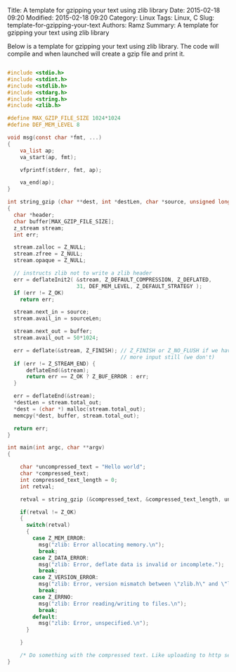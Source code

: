 Title: A template for gzipping your text using zlib library
Date: 2015-02-18 09:20
Modified: 2015-02-18 09:20
Category: Linux
Tags: Linux, C
Slug: template-for-gzipping-your-text
Authors: Ramz
Summary: A template for gzipping your text using zlib library

Below is a template for gzipping your text using zlib library.
The code will compile and when launched will create a gzip file and print it.


```c

#include <stdio.h>
#include <stdint.h>
#include <stdlib.h>
#include <stdarg.h>
#include <string.h>
#include <zlib.h>

#define MAX_GZIP_FILE_SIZE 1024*1024
#define DEF_MEM_LEVEL 8

void msg(const char *fmt, ...)
{
	va_list ap;
	va_start(ap, fmt);

	vfprintf(stderr, fmt, ap);

	va_end(ap);
}

int string_gzip (char **dest, int *destLen, char *source, unsigned long sourceLen)
{
  char *header;
  char buffer[MAX_GZIP_FILE_SIZE];
  z_stream stream;
  int err;

  stream.zalloc = Z_NULL;
  stream.zfree = Z_NULL;
  stream.opaque = Z_NULL;

  // instructs zlib not to write a zlib header
  err = deflateInit2( &stream, Z_DEFAULT_COMPRESSION, Z_DEFLATED,
                      31, DEF_MEM_LEVEL, Z_DEFAULT_STRATEGY );
  if (err != Z_OK)
    return err;

  stream.next_in = source;
  stream.avail_in = sourceLen;

  stream.next_out = buffer;
  stream.avail_out = 50*1024;

  err = deflate(&stream, Z_FINISH); // Z_FINISH or Z_NO_FLUSH if we have
                                    // more input still (we don't)
  if (err != Z_STREAM_END) {
      deflateEnd(&stream);
      return err == Z_OK ? Z_BUF_ERROR : err;
  }

  err = deflateEnd(&stream);
  *destLen = stream.total_out;
  *dest = (char *) malloc(stream.total_out);
  memcpy(*dest, buffer, stream.total_out);

  return err;
}

int main(int argc, char **argv)
{

    char *uncompressed_text = "Hello world";
    char *compressed_text;
    int compressed_text_length = 0;
    int retval;

    retval = string_gzip (&compressed_text, &compressed_text_length, uncompressed_text, strlen(uncompressed_text)+1);

    if(retval != Z_OK)
    {
      switch(retval)
      {
        case Z_MEM_ERROR:
          msg("zlib: Error allocating memory.\n");
          break;
        case Z_DATA_ERROR:
          msg("zlib: Error, deflate data is invalid or incomplete.");
          break;
        case Z_VERSION_ERROR:
          msg("zlib: Error, version mismatch between \"zlib.h\" and \"libz.so\".\n");
          break;
        case Z_ERRNO:
          msg("zlib: Error reading/writing to files.\n");
          break;
        default:
          msg("zlib: Error, unspecified.\n");
      }

    }

    /* Do something with the compressed text. Like uploading to http server ...  */
}

```
